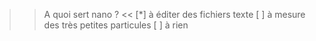 
>> A quoi sert nano ? <<
[*] à éditer des fichiers texte
[ ] à mesure des très petites particules
[ ] à rien


